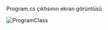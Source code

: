 Program.cs çıktısının ekran görüntüsü

![ProgramClass](https://user-images.githubusercontent.com/77545911/105764161-ab96f780-5f67-11eb-90e4-d1dbe01cccd0.PNG)

